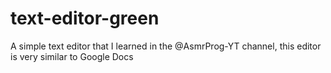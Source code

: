 # text-editor-green
A simple text editor that I learned in the @AsmrProg-YT channel, this editor is very similar to Google Docs
